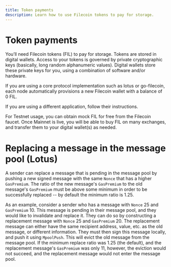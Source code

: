 ```yaml
---
title: Token payments
description: Learn how to use Filecoin tokens to pay for storage.
---
```


# Token payments

You’ll need Filecoin tokens (FIL) to pay for storage. Tokens are stored in digital wallets. Access to your tokens is governed by private cryptographic keys (basically, long random alphanumeric values). Digital wallets store these private keys for you, using a combination of software and/or hardware.

If you are using a core protocol implementation such as lotus or go-filecoin, each node automatically provisions a new Filecoin wallet with a balance of 0 FIL.

If you are using a different application, follow their instructions.

For Testnet usage, you can obtain mock FIL for free from the Filecoin faucet. Once Mainnet is live, you will be able to buy FIL on many exchanges, and transfer them to your digital wallet(s) as needed.

# Replacing a message in the message pool (Lotus)

A sender can replace a message that is pending in the message pool by pushing a new signed message with the same `Nonce` that has a higher `GasPremium`. The ratio of the new message's `GasPremium` to the old message's `GasPremium` must be above some minimum in order to be successfully replaced -- by default the minimum ratio is 1.25.

As an example, consider a sender who has a message with `Nonce` 25 and `GasPremium` 10. This message is pending in their message pool, and they would like to invalidate and replace it. They can do so by constructing a replacement message with `Nonce` 25 and `GasPremium` 20. The replacement message can either have the same recipient address, value, etc. as the old message, or different information. They must then sign this message locally, and push it using `MpoolPush`. This will evict the old message from the message pool. If the minimum replace ratio was 1.25 (the default), and the replacement message's `GasPremium` was only 11, however, the eviction would not succeed, and the replacement message would not enter the message pool.
